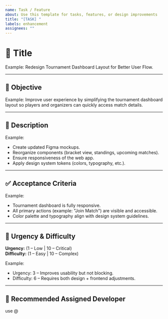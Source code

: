 ```yaml
---
name: Task / Feature
about: Use this template for tasks, features, or design improvements
title: "[TASK] "
labels: enhancement
assignees: ""
---
```


# 📝 Title  
<!-- Summary of the task -->  
Example: Redesign Tournament Dashboard Layout for Better User Flow.

---

## 🎯 Objective  
<!-- What is the main goal of this issue and why is it necessary? -->  
Example: Improve user experience by simplifying the tournament dashboard layout so players and organizers can quickly access match details.  

---

## 📄 Description  
<!-- Detailed explanation of what needs to be done. Include requirements if possible. -->  
Example:
- Create updated Figma mockups.  
- Reorganize components (bracket view, standings, upcoming matches).  
- Ensure responsiveness of the web app.  
- Apply design system tokens (colors, typography, etc.).  

---

## ✅ Acceptance Criteria  
<!-- List clear, testable conditions that must be met for the issue to be considered complete -->  
Example:
- Tournament dashboard is fully responsive.   
- All primary actions (example: "Join Match") are visible and accessible.  
- Color palette and typography align with design system guidelines.  

---

## 🚦 Urgency & Difficulty  
**Urgency:** (1 – Low | 10 – Critical)  
**Difficulty:** (1 – Easy | 10 – Complex)  

Example:  
- Urgency: 3 – Improves usability but not blocking.  
- Difficulty: 6 – Requires both design + frontend adjustments.  

---

## 👤 Recommended Assigned Developer  
<!-- Tag or suggest a developer to take on this task -->  
use @
